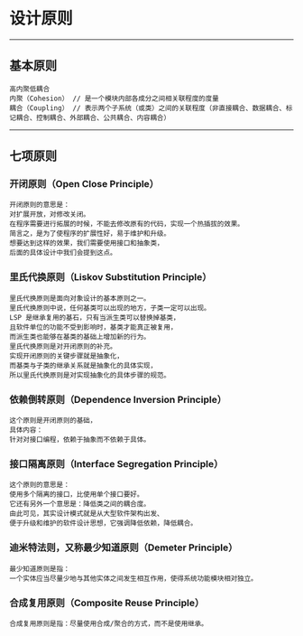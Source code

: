 # 设计原则

---
## 基本原则
```
高内聚低耦合
内聚（Cohesion） // 是一个模块内部各成分之间相关联程度的度量
耦合（Coupling） // 表示两个子系统（或类）之间的关联程度（非直接耦合、数据耦合、标记耦合、控制耦合、外部耦合、公共耦合、内容耦合）
```

---
## 七项原则

### 开闭原则（Open Close Principle）
```
开闭原则的意思是：
对扩展开放，对修改关闭。
在程序需要进行拓展的时候，不能去修改原有的代码，实现一个热插拔的效果。
简言之，是为了使程序的扩展性好，易于维护和升级。
想要达到这样的效果，我们需要使用接口和抽象类，
后面的具体设计中我们会提到这点。
```

### 里氏代换原则（Liskov Substitution Principle）
```
里氏代换原则是面向对象设计的基本原则之一。 
里氏代换原则中说，任何基类可以出现的地方，子类一定可以出现。
LSP 是继承复用的基石，只有当派生类可以替换掉基类，
且软件单位的功能不受到影响时，基类才能真正被复用，
而派生类也能够在基类的基础上增加新的行为。
里氏代换原则是对开闭原则的补充。
实现开闭原则的关键步骤就是抽象化，
而基类与子类的继承关系就是抽象化的具体实现，
所以里氏代换原则是对实现抽象化的具体步骤的规范。
```

### 依赖倒转原则（Dependence Inversion Principle）
```
这个原则是开闭原则的基础，
具体内容：
针对对接口编程，依赖于抽象而不依赖于具体。
```

### 接口隔离原则（Interface Segregation Principle）
```
这个原则的意思是：
使用多个隔离的接口，比使用单个接口要好。
它还有另外一个意思是：降低类之间的耦合度。
由此可见，其实设计模式就是从大型软件架构出发、
便于升级和维护的软件设计思想，它强调降低依赖，降低耦合。
```

### 迪米特法则，又称最少知道原则（Demeter Principle）
```
最少知道原则是指：
一个实体应当尽量少地与其他实体之间发生相互作用，使得系统功能模块相对独立。
```

### 合成复用原则（Composite Reuse Principle）
```
合成复用原则是指：尽量使用合成/聚合的方式，而不是使用继承。
```
